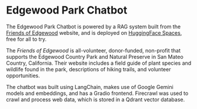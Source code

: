# Edgewood Park Chatbot

The Edgewood Park Chatbot is powered by a RAG system built from the [Friends of Edgewood](https://friendsofedgewood.org/) website, and is deployed on [HuggingFace Spaces]([https://huggingface.co/spaces/random-tesseract/edgewood), free for all to try.

The *Friends of Edgewood* is all-volunteer, donor-funded, non-profit that supports the Edgewood Country Park and Natural Preserve in San Mateo Country, California.  Their website includes a field guide of plant species and wildlife found in the park, descriptions of
hiking trails, and volunteer opportunities.

The chatbot was built using LangChain, makes use of Google Gemini models and embeddings, and has a Gradio frontend.  Firecrawl was used to crawl and process web data, which is stored in a Qdrant vector database.
